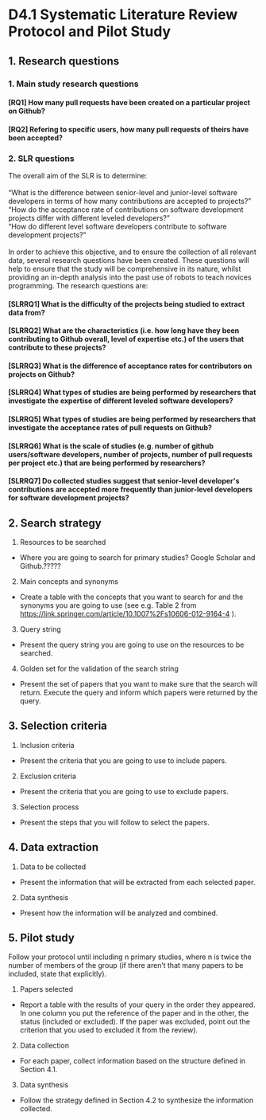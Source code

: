 # D4.1 Systematic Literature Review Protocol and Pilot Study
## 1. Research questions
### 1. Main study research questions
#### [RQ1] How many pull requests have been created on a particular project on Github?
#### [RQ2] Refering to specific users, how many pull requests of theirs have been accepted?
### 2. SLR questions
The overall aim of the SLR is to determine: 
<br /><br />“What is the difference between senior-level and junior-level software developers in terms of how many contributions are accepted to projects?”
<br />“How do the acceptance rate of contributions on software development projects differ with different leveled developers?”
<br />“How do different level software developers contribute to software development projects?”
<br /><br />In order to achieve this objective, and to ensure the collection of all relevant data, several research
questions have been created. These questions will help to ensure that the study will be comprehensive in its nature, whilst providing an in-depth analysis into the past use of robots to teach novices programming. The research questions are:
#### [SLRRQ1] What is the difficulty of the projects being studied to extract data from?
#### [SLRRQ2] What are the characteristics (i.e. how long have they been contributing to Github overall, level of expertise etc.) of the users that contribute to these projects?
#### [SLRRQ3] What is the difference of acceptance rates for contributors on projects on Github?
#### [SLRRQ4] What types of studies are being performed by researchers that investigate the expertise of different leveled software developers?
#### [SLRRQ5] What types of studies are being performed by researchers that investigate the acceptance rates of pull requests on Github?
#### [SLRRQ6] What is the scale of studies (e.g. number of github users/software developers, number of projects, number of pull requests per project etc.) that are being performed by researchers?
#### [SLRRQ7] Do collected studies suggest that senior-level developer's contributions are accepted more frequently than junior-level developers for software development projects?
## 2. Search strategy
1. Resources to be searched
  - Where you are going to search for primary studies? Google Scholar and Github.?????
2. Main concepts and synonyms
  - Create a table with the concepts that you want to search for and the synonyms you are going to use (see e.g. Table 2 from 
  https://link.springer.com/article/10.1007%2Fs10606-012-9164-4 ).
3. Query string
  - Present the query string you are going to use on the resources to be searched.
4. Golden set for the validation of the search string
  - Present the set of papers that you want to make sure that the search will return. Execute the query and inform which papers were returned by the 
  query.
## 3. Selection criteria
1. Inclusion criteria
  - Present the criteria that you are going to use to include papers.
2. Exclusion criteria
  - Present the criteria that you are going to use to exclude papers.
3. Selection process
  - Present the steps that you will follow to select the papers.
## 4. Data extraction
1. Data to be collected
  - Present the information that will be extracted from each selected paper.
2. Data synthesis
  - Present how the information will be analyzed and combined.
## 5. Pilot study
Follow your protocol until including n primary studies, where n is twice the number of members of the group (if there aren’t that many papers to 
be included, state that explicitly). 
1. Papers selected
  - Report a table with the results of your query in the order they appeared. In one column you put the reference of the paper and in the other, the 
  status (included or excluded). If the paper was excluded, point out the criterion that you used to excluded it from the review).
2. Data collection
  - For each paper, collect information based on the structure defined in Section 4.1.
3. Data synthesis
  - Follow the strategy defined in Section 4.2 to synthesize the information collected.
